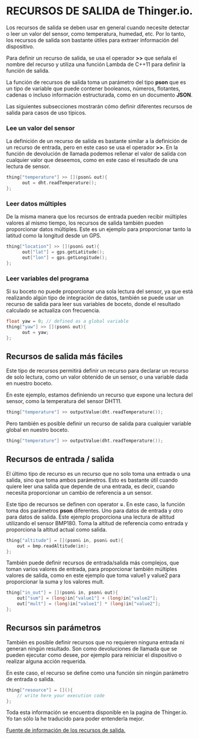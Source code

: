 # RECURSOS DE SALIDA de Thinger.io.  

Los recursos de salida se deben usar en general cuando necesite detectar o leer un valor del sensor, como temperatura, humedad, etc. Por lo tanto, los recursos de salida son bastante útiles para extraer información del dispositivo.

Para definir un recurso de salida, se usa el operador **>>** que señala el nombre del recurso y utiliza una función Lambda de C++11 para definir la función de salida.

La función de recursos de salida toma un parámetro del tipo **pson** que es un tipo de variable que puede contener booleanos, números, flotantes, cadenas o incluso información estructurada, como en un documento **JSON**.

Las siguientes subsecciones mostrarán cómo definir diferentes recursos de salida para casos de uso típicos.

### Lee un valor del sensor

La definición de un recurso de salida es bastante similar a la definición de un recurso de entrada, pero en este caso se usa el operador **>>**. En la función de devolución de llamada podemos rellenar el valor de salida con cualquier valor que deseemos, como en este caso el resultado de una lectura de sensor.

```c
thing["temperature"] >> [](pson& out){
      out = dht.readTemperature();
};
```

### Leer datos múltiples

De la misma manera que los recursos de entrada pueden recibir múltiples valores al mismo tiempo, los recursos de salida también pueden proporcionar datos múltiples. Este es un ejemplo para proporcionar tanto la latitud como la longitud desde un GPS.

```c
thing["location"] >> [](pson& out){
      out["lat"] = gps.getLatitude();
      out["lon"] = gps.getLongitude();
};
```

### Leer variables del programa

Si su boceto no puede proporcionar una sola lectura del sensor, ya que está realizando algún tipo de integración de datos, también se puede usar un recurso de salida para leer sus variables de boceto, donde el resultado calculado se actualiza con frecuencia.

```c
float yaw = 0; // defined as a global variable
thing["yaw"] >> [](pson& out){
      out = yaw;
};
```

## Recursos de salida más fáciles

Este tipo de recursos permitirá definir un recurso para declarar un recurso de solo lectura, como un valor obtenido de un sensor, o una variable dada en nuestro boceto.

En este ejemplo, estamos definiendo un recurso que expone una lectura del sensor, como la temperatura del sensor DHT11.

```c
thing["temperature"] >> outputValue(dht.readTemperature());
```

Pero también es posible definir un recurso de salida para cualquier variable global en nuestro boceto.

```c
thing["temperature"] >> outputValue(dht.readTemperature());
```

## Recursos de entrada / salida

El último tipo de recurso es un recurso que no solo toma una entrada o una salida, sino que toma ambos parámetros. Esto es bastante útil cuando quiere leer una salida que depende de una entrada, es decir, cuando necesita proporcionar un cambio de referencia a un sensor.

Este tipo de recursos se definen con operator **=**. En este caso, la función toma dos parámetros **pson** diferentes. Uno para datos de entrada y otro para datos de salida. Este ejemplo proporciona una lectura de altitud utilizando el sensor BMP180. Toma la altitud de referencia como entrada y proporciona la altitud actual como salida.

```c
thing["altitude"] = [](pson& in, pson& out){
    out = bmp.readAltitude(in);
};
```

También puede definir recursos de entrada/salida más complejos, que toman varios valores de entrada, para proporcionar también múltiples valores de salida, como en este ejemplo que toma value1 y value2 para proporcionar la suma y los valores mult.

```c
thing["in_out"] = [](pson& in, pson& out){
    out["sum"] = (long)in["value1"] + (long)in["value2"];
    out["mult"] = (long)in["value1"] * (long)in["value2"];
};
```

## Recursos sin parámetros

También es posible definir recursos que no requieren ninguna entrada ni generan ningún resultado. Son como devoluciones de llamada que se pueden ejecutar como desee, por ejemplo para reiniciar el dispositivo o realizar alguna acción requerida.

En este caso, el recurso se define como una función sin ningún parámetro de entrada o salida.

```c
thing["resource"] = [](){
    // write here your execution code
};
```


Toda esta información se encuentra disponible en la pagina de Thinger.io.
Yo tan sólo la he traducido para poder entenderla mejor.

[Fuente de información de los recursos de salida.](http://docs.thinger.io/arduino/#coding-adding-resources-output-resources)

